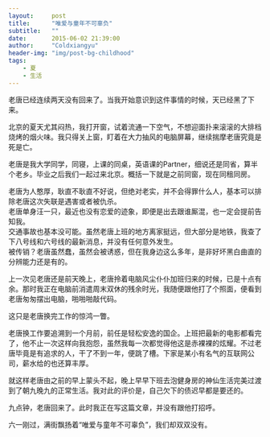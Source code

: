 ```yaml
---
layout:     post
title:      "唯爱与童年不可辜负"
subtitle:   ""
date:       2015-06-02 21:39:00
author:     "Coldxiangyu"
header-img: "img/post-bg-childhood"
tags:
    - 夏
    - 生活
---
```

老唐已经连续两天没有回来了。当我开始意识到这件事情的时候，天已经黑了下来。  

北京的夏天尤其闷热，我打开窗，试着流通一下空气，不想迎面扑来滚滚的大排档烧烤的烟火味。我只得关上窗，盯着在大力抽风的电脑屏幕，继续揣摩老唐究竟是死是亡。  

老唐是我大学同学，同寝，上课的同桌，英语课的Partner，细说还是同省，算半个老乡。毕业之后我们一起过来北京。概括一下就是之前同窗，现在同租同房。  

老唐为人憨厚，耿直不耿直不好说，但绝对老实，并不会得罪什么人，基本可以排除老唐这次失联是遇害或者被仇杀。  
老唐单身汪一只，最近也没有恋爱的迹象，即便是出去跟谁厮混，也一定会提前告知我。  
交通事故也基本没可能。虽然老唐上班的地方离家挺远，但大部分是地铁，我查了下八号线和六号线的最新消息，并没有任何意外发生。  
被传销？老唐虽然蠢，虽然会被诱惑，但在我身边这么多年，是非好坏黑白曲直的分辨能力还是有的。  

上一次见老唐还是前天晚上，老唐拎着电脑风尘仆仆加班归来的时候，已是十点有余。那时我正在电脑前消遣周末双休的残余时光，我随便跟他打了个照面，便看到老唐匆匆摆出电脑，啪啪啪敲代码。  

这只是老唐换完工作的惊鸿一瞥。  

老唐换工作要追溯到一个月前，前任是轻松安逸的国企。上班把最新的电影都看完了，他不止一次这样向我抱怨，虽然我每一次都觉得他这是赤裸裸的炫耀。不过老唐毕竟是有追求的人，干了不到一年，便跳了槽。下家是某小有名气的互联网公司，薪水给的也还算丰厚。  

就这样老唐由之前的早上蒙头不起，晚上早早下班去泡健身房的神仙生活完美过渡到了朝九晚九的正常生活。我对此的评价是，自己欠下的债迟早都是要还的。  

九点钟，老唐回来了。此时我正在写这篇文章，并没有跟他打招呼。  

六一刚过，满街飘扬着“唯爱与童年不可辜负”，我们却双双没有。
